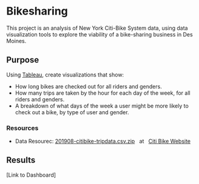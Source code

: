 # Bikesharing
This project is an analysis of New York Citi-Bike System data, using data visualization tools to explore the viability of a bike-sharing business in Des Moines.

## Purpose
Using [Tableau](https://public.tableau.com/en-us/s/), create visualizations that show:
- How long bikes are checked out for all riders and genders.
- How many trips are taken by the hour for each day of the week, for all riders and genders.
- A breakdown of what days of the week a user might be more likely to check out a bike, by type of user and gender.


### Resources
- Data Resourec:  [201908-citibike-tripdata.csv.zip](https://s3.amazonaws.com/tripdata/201908-citibike-tripdata.csv.zip) &nbsp; at &nbsp; [Citi Bike Website](https://ride.citibikenyc.com/system-data)

## Results
[Link to Dashboard]
